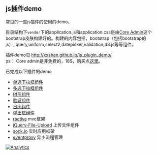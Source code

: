 ## js插件demo
常见的一些js插件的使用的demo。

目录结构下`vendor`下的application.js和application.css是由[Core Admin](https://wrapbootstrap.com/theme/core-admin-WB0135486)这个bootstrap皮肤构建好的。构建的内容包括，bootstrap（包括bootstrap的js）,jquery,uniform,select2,datepicker,validation,d3.js等等组件。    

插件demo见 http://xxshen.github.io/js_plugin_demo/    
ps： Core admin是非免费的，18$，购买点[这里](https://wrapbootstrap.com/theme/core-admin-WB0135486)。

已完成以下插件的demo
* [单选下拉框组件](http://xxshen.github.io/js_plugin_demo/uniform/demo.html)
* [多选下拉框组件](http://xxshen.github.io/js_plugin_demo/select2/demo.html)
* [树形组件](http://xxshen.github.io/js_plugin_demo/ztree/demo.html)
* [验证组件](http://xxshen.github.io/js_plugin_demo/validationEngine/demo.html)
* [日历组件](http://xxshen.github.io/js_plugin_demo/datetimepicker/demo.html)
* [弹出框组件](http://xxshen.github.io/js_plugin_demo/spot/demo.html)
* [ractive](http://xxshen.github.io/js_plugin_demo/ractive/demo.html) mvc框架
* [jQuery-File-Upload](https://github.com/XXShen/js_plugin_demo/tree/master/fileUpload) 上传文件组件
* [sock.io](https://github.com/XXShen/js_plugin_demo/tree/master/webSocket) 实时应用框架
* [eventproxy](http://xxshen.github.io/js_plugin_demo/eventProxy/demo.html) 异步流程管理


[![Analytics](https://ga-beacon.appspot.com/UA-51368834-1/js_plugin_demo/readme)](https://github.com/igrigorik/ga-beacon)
